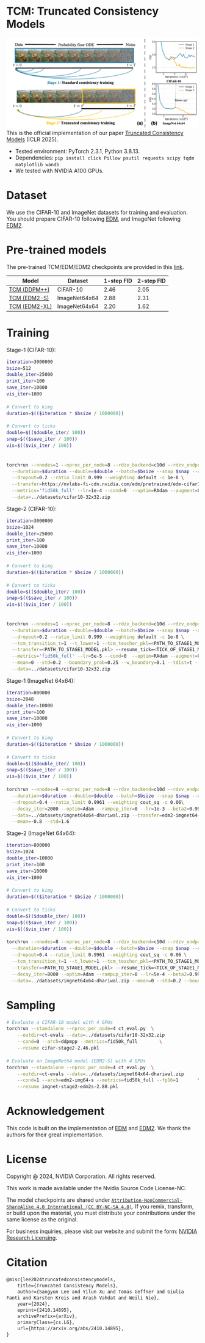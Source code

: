 # TCM: Truncated Consistency Models
![alt text](assets/teaser.png)
This is the official implementation of our paper [Truncated Consistency Models](https://truncated-cm.github.io/) (ICLR 2025).

- Tested environment: PyTorch 2.3.1, Python 3.8.13.
- Dependencies: `pip install click Pillow psutil requests scipy tqdm matplotlib wandb`
- We tested with NVIDIA A100 GPUs.

# Dataset

We use the CIFAR-10 and ImageNet datasets for training and evaluation.
You should prepare CIFAR-10 following [EDM](https://github.com/NVlabs/edm), and ImageNet following [EDM2](https://github.com/NVlabs/edm2).

# Pre-trained models
The pre-trained TCM/EDM/EDM2 checkpoints are provided in this [link](https://drive.google.com/drive/folders/1gw6OMKCKaEe3LxSSlJKNhwG-M92u9DsW?usp=sharing).


| Model                              | Dataset        | 1-step FID | 2-step FID |
|------------------------------------|----------------|------------|------------|
| [TCM (DDPM++)](https://drive.google.com/file/d/1M9djFtf03acsmeAlseaOu2Z2AjQDE1Uz/view?usp=drive_link)                  | CIFAR-10       | 2.46       | 2.05       |
| [TCM (EDM2-S)](https://drive.google.com/file/d/1RhM0f-SHb_qpiMV9Br2fjE5w2CVYiHFE/view?usp=drive_link)       | ImageNet64x64  | 2.88       | 2.31       |
| [TCM (EDM2-XL)](https://drive.google.com/file/d/1XE1RzrTI_dZq-jE0aZ6A5-5naslGaA_F/view?usp=drive_link)      | ImageNet64x64  | 2.20       | 1.62       |



# Training


Stage-1 (CIFAR-10):
```bash
iteration=3000000
bsize=512
double_iter=25000
print_iter=100
save_iter=10000
vis_iter=1000

# Convert to kimg
duration=$(($iteration * $bsize / 1000000))

# Convert to ticks
double=$(($double_iter/ 100))
snap=$(($save_iter / 100))
vis=$(($vis_iter / 100))


torchrun --nnodes=1 --nproc_per_node=8 --rdzv_backend=c10d --rdzv_endpoint=localhost:8888 ct_train.py --use_wandb False --outdir=ct-runs/09.26 --desc 09.26.cifar.stage1 --arch=ddpmpp \
  --duration=$duration --double=$double --batch=$bsize --snap $snap --dump $snap --ckpt $snap --eval_every $snap --sample_every $vis \
  --dropout=0.2 --ratio_limit 0.999 --weighting default -c 1e-8 \
  --transfer=https://nvlabs-fi-cdn.nvidia.com/edm/pretrained/edm-cifar10-32x32-uncond-vp.pkl \
  --metrics='fid50k_full' --lr=1e-4 --cond=0  --optim=RAdam --augment=0.0 --mean=-1.1 --std=2.0 \
  --data=../datasets/cifar10-32x32.zip
```

Stage-2 (CIFAR-10):
```bash
iteration=3000000
bsize=1024
double_iter=25000
print_iter=100
save_iter=10000
vis_iter=1000

# Convert to kimg
duration=$(($iteration * $bsize / 1000000))

# Convert to ticks
double=$(($double_iter/ 100))
snap=$(($save_iter / 100))
vis=$(($vis_iter / 100))


torchrun --nnodes=1 --nproc_per_node=8 --rdzv_backend=c10d --rdzv_endpoint=localhost:8888 ct_train.py --use_wandb False --outdir=ct-runs/09.26 --desc 09.26.cifar.stage2 --arch=ddpmpp \
  --duration=$duration --double=$double --batch=$bsize --snap $snap --dump $snap --ckpt $snap --eval_every $snap --sample_every $vis \
  --dropout=0.2 --ratio_limit 0.999 --weighting default -c 1e-8 \
  --tcm_transition_t=1 --t_lower=1 --tcm_teacher_pkl=<PATH_TO_STAGE1_MODEL.pkl> \
  --transfer=<PATH_TO_STAGE1_MODEL.pkl> --resume_tick=<TICK_OF_STAGE1_MODEL> \
  --metrics='fid50k_full' --lr=5e-5 --cond=0  --optim=RAdam --augment=0.0 \
  --mean=0 --std=0.2 --boundary_prob=0.25 --w_boundary=0.1 --tdist=t --df=0.01 \
  --data=../datasets/cifar10-32x32.zip
```

Stage-1 (ImageNet 64x64):
```bash
iteration=800000
bsize=2048
double_iter=10000
print_iter=100
save_iter=10000
vis_iter=1000

# Convert to kimg
duration=$(($iteration * $bsize / 1000000))

# Convert to ticks
double=$(($double_iter/ 100))
snap=$(($save_iter / 100))
vis=$(($vis_iter / 100))

torchrun --nnodes=8 --nproc_per_node=8 --rdzv_backend=c10d --rdzv_endpoint=localhost:8888 ct_train.py --use_wandb False --cond=1 --outdir=ct-runs/ --desc imagenet.stage1  --fp16=1 --ls=16 --arch=edm2-img64-s --augment=0 \
  --duration=$duration --double=$double --batch=$bsize --snap $snap --dump $snap --ckpt $snap --eval_every $snap --sample_every $vis \
  --dropout=0.4 --ratio_limit 0.9961 --weighting cout_sq -c 0.06\
  --decay_iter=2000 --optim=Adam --rampup_iter=0 --lr=1e-3 --beta2=0.99  --metrics=fid50k_full --ema_gamma=16.97 --ema_type=power -q 4 \
  --data=../datasets/imgnet64x64-dhariwal.zip --transfer=edm2-imgnet64-s.pth \
  --mean=-0.8 --std=1.6
```

Stage-2 (ImageNet 64x64):
```bash
iteration=800000
bsize=1024
double_iter=10000
print_iter=100
save_iter=10000
vis_iter=1000

# Convert to kimg
duration=$(($iteration * $bsize / 1000000))

# Convert to ticks
double=$(($double_iter/ 100))
snap=$(($save_iter / 100))
vis=$(($vis_iter / 100))

torchrun --nnodes=8 --nproc_per_node=8 --rdzv_backend=c10d --rdzv_endpoint=localhost:8888 ct_train.py --use_wandb False --cond=1 --outdir=ct-runs/ --desc imagenet.stage2  --fp16=1 --ls=16 --arch=edm2-img64-s --augment=0 \
  --duration=$duration --double=$double --batch=$bsize --snap $snap --dump $snap --ckpt $snap --eval_every $snap --sample_every $vis \
  --dropout=0.4 --ratio_limit 0.9961 --weighting cout_sq -c 0.06 \
  --tcm_transition_t=1 --t_lower=1 --tcm_teacher_pkl=<PATH_TO_STAGE1_MODEL.pkl> \
  --transfer=<PATH_TO_STAGE1_MODEL.pkl> --resume_tick=<TICK_OF_STAGE1_MODEL> \
  --decay_iter=8000 --optim=Adam --rampup_iter=0 --lr=5e-4 --beta2=0.99  --metrics=fid50k_full --ema_gamma=16.97 --ema_type=power -q 4 \
  --data=../datasets/imgnet64x64-dhariwal.zip --mean=0 --std=0.2 --boundary_prob=0.25 --w_boundary=0.1 --tdist=t --df=0.01
```

# Sampling

```bash
# Evaluate a CIFAR-10 model with 4 GPUs
torchrun --standalone --nproc_per_node=4 ct_eval.py  \
    --outdir=ct-evals --data=../datasets/cifar10-32x32.zip             \
    --cond=0 --arch=ddpmpp --metrics=fid50k_full        \
    --resume cifar-stage2-2.46.pkl    

# Evaluate an ImageNet64 model (EDM2-S) with 4 GPUs
torchrun --standalone --nproc_per_node=4 ct_eval.py  \
    --outdir=ct-evals --data=../datasets/imgnet64x64-dhariwal.zip             \
    --cond=1 --arch=edm2-img64-s --metrics=fid50k_full --fp16=1       \
    --resume imgnet-stage2-edm2s-2.88.pkl 
```

# Acknowledgement
This code is built on the implementation of [EDM](https://github.com/NVlabs/edm) and [EDM2](https://github.com/NVlabs/edm2). We thank the authors for their great implementation.

# License
Copyright @ 2024, NVIDIA Corporation. All rights reserved.

This work is made available under the Nvidia Source Code License-NC.

The model checkpoints are shared under [`Attribution-NonCommercial-ShareAlike 4.0 International (CC BY-NC-SA 4.0)`](https://creativecommons.org/licenses/by-nc-sa/4.0/). If you remix, transform, or build upon the material, you must distribute your contributions under the same license as the original.

For business inquiries, please visit our website and submit the form: [NVIDIA Research Licensing](https://www.nvidia.com/en-us/research/inquiries/).


# Citation
```
@misc{lee2024truncatedconsistencymodels,
    title={Truncated Consistency Models},
    author={Sangyun Lee and Yilun Xu and Tomas Geffner and Giulia Fanti and Karsten Kreis and Arash Vahdat and Weili Nie},
    year={2024},
    eprint={2410.14895},
    archivePrefix={arXiv},
    primaryClass={cs.LG},
    url={https://arxiv.org/abs/2410.14895},
}
```

